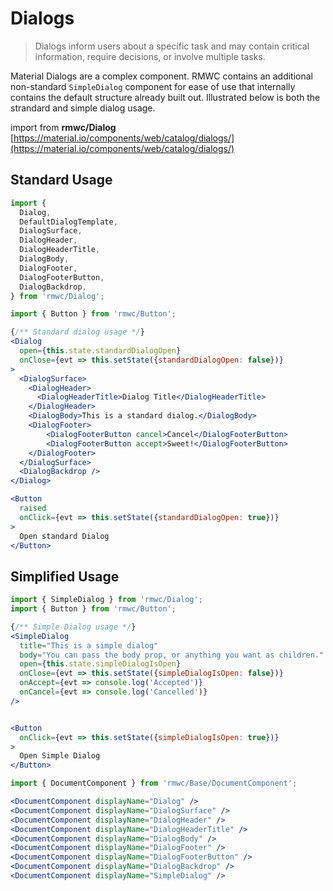 # Dialogs

> Dialogs inform users about a specific task and may contain critical information, require decisions, or involve multiple tasks.

Material Dialogs are a complex component. RMWC contains an additional non-standard `SimpleDialog` component for ease of use that internally contains the default structure already built out. Illustrated below is both the strandard and simple dialog usage.

import from **rmwc/Dialog**  
[https://material.io/components/web/catalog/dialogs/](https://material.io/components/web/catalog/dialogs/)

## Standard Usage

```jsx render
import {
  Dialog,
  DefaultDialogTemplate,
  DialogSurface,
  DialogHeader,
  DialogHeaderTitle,
  DialogBody,
  DialogFooter,
  DialogFooterButton,
  DialogBackdrop,
} from 'rmwc/Dialog';

import { Button } from 'rmwc/Button';

{/** Standard dialog usage */}
<Dialog
  open={this.state.standardDialogOpen}
  onClose={evt => this.setState({standardDialogOpen: false})}
>
  <DialogSurface>
    <DialogHeader>
      <DialogHeaderTitle>Dialog Title</DialogHeaderTitle>
    </DialogHeader>
    <DialogBody>This is a standard dialog.</DialogBody>
    <DialogFooter>
        <DialogFooterButton cancel>Cancel</DialogFooterButton>
        <DialogFooterButton accept>Sweet!</DialogFooterButton>
    </DialogFooter>
  </DialogSurface>
  <DialogBackdrop />
</Dialog>

<Button
  raised
  onClick={evt => this.setState({standardDialogOpen: true})}
>
  Open standard Dialog
</Button>
```

## Simplified Usage

```jsx
import { SimpleDialog } from 'rmwc/Dialog';
import { Button } from 'rmwc/Button';

{/** Simple Dialog usage */}
<SimpleDialog
  title="This is a simple dialog"
  body="You can pass the body prop, or anything you want as children."
  open={this.state.simpleDialogIsOpen}
  onClose={evt => this.setState({simpleDialogIsOpen: false})}
  onAccept={evt => console.log('Accepted')}
  onCancel={evt => console.log('Cancelled')}
/>


<Button
  onClick={evt => this.setState({simpleDialogIsOpen: true})}
>
  Open Simple Dialog
</Button>
```

```jsx renderOnly
import { DocumentComponent } from 'rmwc/Base/DocumentComponent';

<DocumentComponent displayName="Dialog" />
<DocumentComponent displayName="DialogSurface" />
<DocumentComponent displayName="DialogHeader" />
<DocumentComponent displayName="DialogHeaderTitle" />
<DocumentComponent displayName="DialogBody" />
<DocumentComponent displayName="DialogFooter" />
<DocumentComponent displayName="DialogFooterButton" />
<DocumentComponent displayName="DialogBackdrop" />
<DocumentComponent displayName="SimpleDialog" />
```
